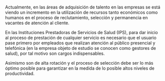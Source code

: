 Actualmente, en las áreas de adquisición de talento en las empresas se está viendo un incremento en la utilización de recursos tanto económicos como humanos en el proceso de reclutamiento, selección y permanencia en vacantes de atención al cliente.

En las Instituciones Prestadoras de Servicios de Salud (IPS), para dar inicio al proceso de prestación de cualquier servicio es necesario que el usuario pase primero por empleados que realizan atención al público presencial y telefónica (en la empresa objeto de estudio se conocen como gestores de salud), por tal motivo son cargos indispensables.

Asimismo son de alta rotación y el proceso de selección debe ser lo más óptimo posible para garantizar en la medida de lo posible altos niveles de productividad.